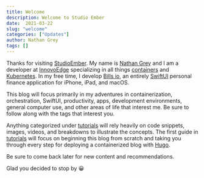 ```yaml
---
title: Welcome
description: Welcome to Studio Ember
date:  2021-03-22
slug: "welcome"
categories: ["Updates"]
author: Nathan Grey
tags: []
---
```


Thanks for visiting [StudioEmber](https://studioember.com). My name is [Nathan Grey](https://github.com/overtfuture) and I am a developer at [InnovoEdge](https://innovoedge.com) specializing in all things [containers](https://www.docker.com/resources/what-container) and [Kubernetes](https://kubernetes.io). In my free time, I develop [Bills io](https://billsio.app), an entirely [SwiftUI](https://developer.apple.com/xcode/swiftui/) personal finance application for iPhone, iPad, and macOS.

This blog will focus primarily in my adventures in containerization, orchestration, SwiftUI, productivity, apps, development environments, general computer use, and other areas of life that interest me. Be sure to follow along with the tags that interest you.

Anything categorized under [tutorials](/categories/tutorials/) will rely heavily on code snippets, images, videos, and breakdowns to illustrate the concepts. The first guide in [tutorials](/categories/tutorials/) will focus on beginning this blog from scratch and taking you through every step for deploying a containerized blog with [Hugo](https://gohugo.io).

Be sure to come back later for new content and recommendations.

Glad you decided to stop by 😀